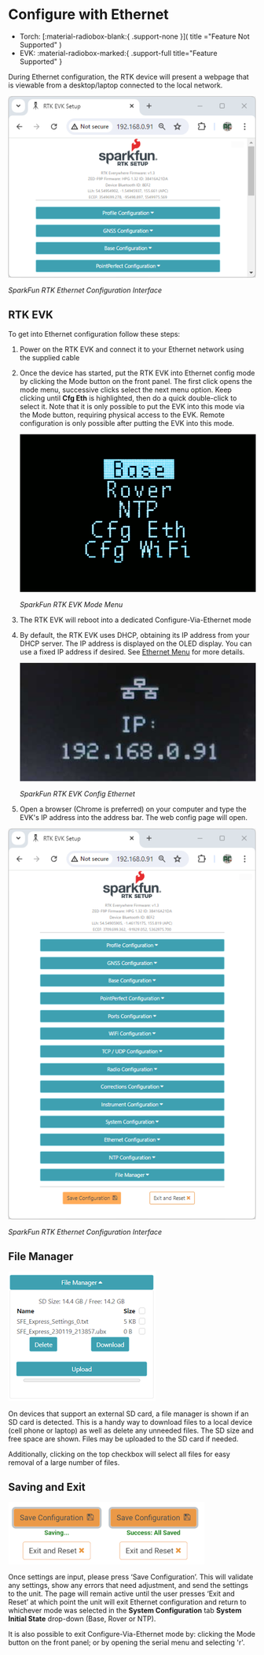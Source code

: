 # Configure with Ethernet

<!--
Compatibility Icons
====================================================================================

:material-radiobox-marked:{ .support-full title="Feature Supported" }
:material-radiobox-indeterminate-variant:{ .support-partial title="Feature Partially Supported" }
:material-radiobox-blank:{ .support-none title="Feature Not Supported" }
-->

<div class="grid cards fill" markdown>

- Torch: [:material-radiobox-blank:{ .support-none }]( title ="Feature Not Supported" )
- EVK: :material-radiobox-marked:{ .support-full title="Feature Supported" }

</div>

During Ethernet configuration, the RTK device will present a webpage that is viewable from a desktop/laptop connected to the local network.

![SparkFun RTK Ethernet Configuration Interface](<img/WiFi Config/SparkFun RTK Ethernet Config - Crop.png>)

*SparkFun RTK Ethernet Configuration Interface*

## RTK EVK

To get into Ethernet configuration follow these steps:

1. Power on the RTK EVK and connect it to your Ethernet network using the supplied cable
2. Once the device has started, put the RTK EVK into Ethernet config mode by clicking the Mode button on the front panel. The first click opens the mode menu, successive clicks select the next menu option. Keep clicking until **Cfg Eth** is highlighted, then do a quick double-click to select it. Note that it is only possible to put the EVK into this mode via the Mode button, requiring physical access to the EVK. Remote configuration is only possible after putting the EVK into this mode.

    ![SparkFun RTK EVK Mode Menu](<img/Displays/24342-RTK-EVK-Action-Screen_GIF_750ms.gif>)

    *SparkFun RTK EVK Mode Menu*

3. The RTK EVK will reboot into a dedicated Configure-Via-Ethernet mode
4. By default, the RTK EVK uses DHCP, obtaining its IP address from your DHCP server. The IP address is displayed on the OLED display. You can use a fixed IP address if desired. See [Ethernet Menu](menu_ethernet.md) for more details.

    ![SparkFun RTK EVK Config Ethernet](<img/Displays/SparkFun RTK EVK Ethernet Config.png>)

    *SparkFun RTK EVK Config Ethernet*

5. Open a browser (Chrome is preferred) on your computer and type the EVK's IP address into the address bar. The web config page will open.

![SparkFun RTK Ethernet Configuration Interface](<img/WiFi Config/SparkFun RTK Ethernet Config - Main Interface.png>)

*SparkFun RTK Ethernet Configuration Interface*

## File Manager

![List of files in file manager](<img/WiFi Config/SparkFun%20RTK%20WiFi%20Config%20File%20Manager.png>)

On devices that support an external SD card, a file manager is shown if an SD card is detected. This is a handy way to download files to a local device (cell phone or laptop) as well as delete any unneeded files. The SD size and free space are shown. Files may be uploaded to the SD card if needed.

Additionally, clicking on the top checkbox will select all files for easy removal of a large number of files.

## Saving and Exit

![Save and Exit buttons](<img/WiFi Config/SparkFun RTK WiFi Config - Save Steps.png>)

Once settings are input, please press ‘Save Configuration’. This will validate any settings, show any errors that need adjustment, and send the settings to the unit. The page will remain active until the user presses ‘Exit and Reset’ at which point the unit will exit Ethernet configuration and return to whichever mode was selected in the **System Configuration** tab **System Initial State** drop-down (Base, Rover or NTP).

It is also possible to exit Configure-Via-Ethernet mode by: clicking the Mode button on the front panel; or by opening the serial menu and selecting 'r'.
